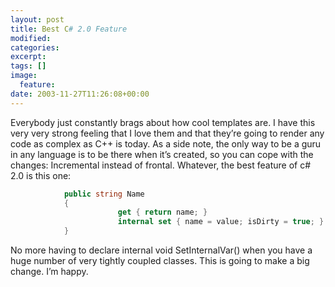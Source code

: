 ```yaml
---
layout: post
title: Best C# 2.0 Feature
modified:
categories:
excerpt:
tags: []
image:
  feature:
date: 2003-11-27T11:26:08+00:00
---
```


Everybody just constantly brags about how cool templates are. I have this very very strong feeling that I love them and that they’re going to render any code as complex as C++ is today. As a side note, the only way to be a guru in any language is to be there when it’s created, so you can cope with the changes: Incremental instead of frontal. Whatever, the best feature of c# 2.0 is this one:

```csharp
            public string Name
            {
                        get { return name; }
                        internal set { name = value; isDirty = true; }
            }
```


No more having to declare internal void SetInternalVar() when you have a huge number of very tightly coupled classes. This is going to make a big change. I’m happy.
